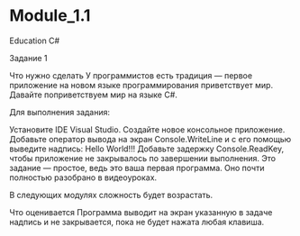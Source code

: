 # Module_1.1
Education C#

Задание 1


Что нужно сделать
У программистов есть традиция — первое приложение на новом языке программирования приветствует мир. Давайте поприветствуем мир на языке C#.

Для выполнения задания: 

Установите IDE Visual Studio. 
Создайте новое консольное приложение.
Добавьте оператор вывода на экран Console.WriteLine и с его помощью выведите надпись: Hello World!!!
Добавьте задержку Console.ReadKey, чтобы приложение не закрывалось по завершении выполнения.
Это задание — простое, ведь это ваша первая программа. Оно почти полностью разобрано в видеоуроках. 

В следующих модулях сложность будет возрастать. 



Что оценивается
Программа выводит на экран указанную в задаче надпись и не закрывается, пока не будет нажата любая клавиша.
